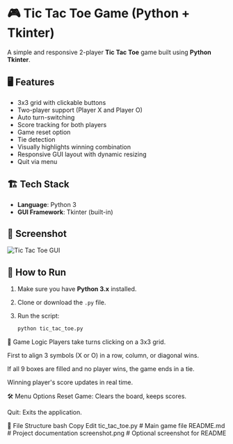 # 🎮 Tic Tac Toe Game (Python + Tkinter)

A simple and responsive 2-player **Tic Tac Toe** game built using **Python Tkinter**.

## 🖥️ Features

- 3x3 grid with clickable buttons
- Two-player support (Player X and Player O)
- Auto turn-switching
- Score tracking for both players
- Game reset option
- Tie detection
- Visually highlights winning combination
- Responsive GUI layout with dynamic resizing
- Quit via menu

## 🏗️ Tech Stack

- **Language**: Python 3
- **GUI Framework**: Tkinter (built-in)

## 📸 Screenshot

![Tic Tac Toe GUI](screenshot.png)

## 🚀 How to Run

1. Make sure you have **Python 3.x** installed.

2. Clone or download the `.py` file.

3. Run the script:

   ```bash
   python tic_tac_toe.py
   
🧠 Game Logic
Players take turns clicking on a 3x3 grid.

First to align 3 symbols (X or O) in a row, column, or diagonal wins.

If all 9 boxes are filled and no player wins, the game ends in a tie.

Winning player's score updates in real time.

🛠️ Menu Options
Reset Game: Clears the board, keeps scores.

Quit: Exits the application.

📁 File Structure
bash
Copy
Edit
tic_tac_toe.py         # Main game file
README.md              # Project documentation
screenshot.png         # Optional screenshot for README